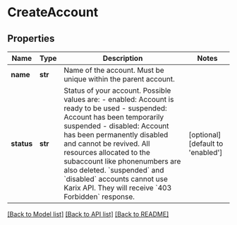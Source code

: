 # CreateAccount

## Properties
Name | Type | Description | Notes
------------ | ------------- | ------------- | -------------
**name** | **str** | Name of the account. Must be unique within the parent account.  | 
**status** | **str** | Status of your account. Possible values are:   - enabled: Account is ready to be used   - suspended: Account has been temporarily suspended   - disabled: Account has been permanently disabled and             cannot be revived. All resources allocated             to the subaccount like phonenumbers are also             deleted.   &#x60;suspended&#x60; and &#x60;disabled&#x60; accounts cannot use Karix API. They will receive   &#x60;403 Forbidden&#x60; response.  | [optional] [default to 'enabled']

[[Back to Model list]](../README.md#documentation-for-models) [[Back to API list]](../README.md#documentation-for-api-endpoints) [[Back to README]](../README.md)


